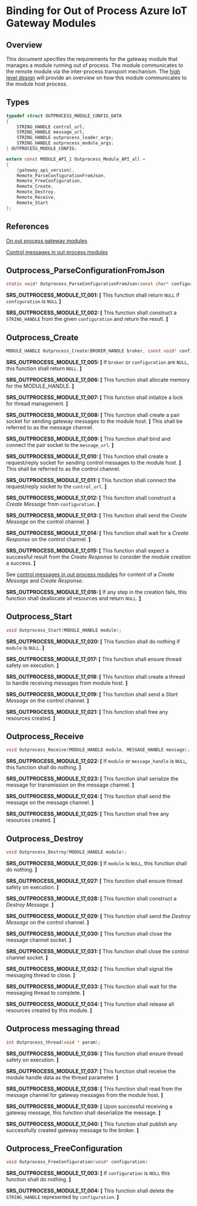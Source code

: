 Binding for Out of Process Azure IoT Gateway Modules
====================================================

Overview
--------

This document specifies the requirements for the gateway module that manages a module running out of process.  The module communicates to the remote module via the inter-process transport mechanism.  The [high level design](../../core/devdoc/on-out-process-gateway-modules.md) will provide an overview on how this module communicates to the module host process.

Types
-----
```c
typedef struct OUTPROCESS_MODULE_CONFIG_DATA
{
    STRING_HANDLE control_url;
    STRING_HANDLE message_url;
    STRING_HANDLE outprocess_loader_args;
    STRING_HANDLE outprocess_module_args;
} OUTPROCESS_MODULE_CONFIG;

extern const MODULE_API_1 Outprocess_Module_API_all =
{
    {gateway_api_version},
    Remote_ParseConfigurationFromJson,
    Remote_FreeConfiguration,
    Remote_Create,
    Remote_Destroy,
    Remote_Receive,
    Remote_Start
};
```

## References

[On out process gateway modules](on-out-process-gateway-modules.md)

[Control messages in out process modules](out-process-control-messages.md)


Outprocess_ParseConfigurationFromJson
-------------------------------------
```c
static void* Outprocess_ParseConfigurationFromJson(const char* configuration);
```

**SRS_OUTPROCESS_MODULE_17_001: [** This function shall return `NULL` if `configuration` is `NULL` **]**

**SRS_OUTPROCESS_MODULE_17_002: [** This function shall construct a `STRING_HANDLE` from the given `configuration` and return the result. **]**

Outprocess_Create
-----------------
```c
MODULE_HANDLE Outprocess_Create(BROKER_HANDLE broker, const void* configuration);
```

**SRS_OUTPROCESS_MODULE_17_005: [** If `broker` or `configuration` are `NULL`, this function shall return `NULL`. **]**

**SRS_OUTPROCESS_MODULE_17_006: [** This function shall allocate memory for the MODULE_HANDLE. **]**

**SRS_OUTPROCESS_MODULE_17_007: [** This function shall intialize a lock for thread management. **]**

**SRS_OUTPROCESS_MODULE_17_008: [** This function shall create a pair socket for sending gateway messages to the module host. **]** This shall be referred to as the message channel.

**SRS_OUTPROCESS_MODULE_17_009: [** This function shall bind and connect the pair socket to the `message_url`. **]**

**SRS_OUTPROCESS_MODULE_17_010: [** This function shall create a request/reply socket for sending control messages to the module host. **]** This shall be referred to as the control channel.

**SRS_OUTPROCESS_MODULE_17_011: [** This function shall connect the request/reply socket to the `control_url`. **]**

**SRS_OUTPROCESS_MODULE_17_012: [** This function shall construct a _Create Message_ from `configuration`. **]**

**SRS_OUTPROCESS_MODULE_17_013: [** This function shall send the _Create Message_ on the control channel. **]**

**SRS_OUTPROCESS_MODULE_17_014: [** This function shall wait for a _Create Response_ on the control channel. **]**

**SRS_OUTPROCESS_MODULE_17_015: [** This function shall expect a successful result from the _Create Response_ to consider the module creation a success. **]**

See [control messages in out process modules](out-process-control-messages.md) for content of a _Create Message_ and _Create Response_.

**SRS_OUTPROCESS_MODULE_17_016: [** If any step in the creation fails, this function shall deallocate all resources and return `NULL`. **]**

Outprocess_Start
----------------
```c
void Outprocess_Start(MODULE_HANDLE module);
```

**SRS_OUTPROCESS_MODULE_17_020: [** This function shall do nothing if `module` is `NULL`. **]**

**SRS_OUTPROCESS_MODULE_17_017: [** This function shall ensure thread safety on execution. **]**

**SRS_OUTPROCESS_MODULE_17_018: [** This function shall create a thread to handle receiving messages from module host. **]**

**SRS_OUTPROCESS_MODULE_17_019: [** This function shall send a _Start Message_ on the control channel. **]**

**SRS_OUTPROCESS_MODULE_17_021: [** This function shall free any resources created. **]**

Outprocess_Receive
-------------------
```c
void Outprocess_Receive(MODULE_HANDLE module, MESSAGE_HANDLE message);
```

**SRS_OUTPROCESS_MODULE_17_022: [** If `module` or `message_handle` is `NULL`, this function shall do nothing. **]**

**SRS_OUTPROCESS_MODULE_17_023: [** This function shall serialize the message for transmission on the message channel. **]**

**SRS_OUTPROCESS_MODULE_17_024: [** This function shall send the message on the message channel. **]**

**SRS_OUTPROCESS_MODULE_17_025: [** This function shall free any resources created. **]**

Outprocess_Destroy
------------------
```c
void Outprocess_Destroy(MODULE_HANDLE module);
```

**SRS_OUTPROCESS_MODULE_17_026: [** If `module` is `NULL`, this function shall do nothing. **]**

**SRS_OUTPROCESS_MODULE_17_027: [** This function shall ensure thread safety on execution. **]**

**SRS_OUTPROCESS_MODULE_17_028: [** This function shall construct a _Destroy Message_. **]**

**SRS_OUTPROCESS_MODULE_17_029: [** This function shall send the _Destroy Message_ on the control channel. **]**

**SRS_OUTPROCESS_MODULE_17_030: [** This function shall close the message channel socket. **]**

**SRS_OUTPROCESS_MODULE_17_031: [** This function shall close the control channel socket. **]**

**SRS_OUTPROCESS_MODULE_17_032: [** This function shall signal the messaging thread to close. **]**

**SRS_OUTPROCESS_MODULE_17_033: [** This function shall wait for the messaging thread to complete. **]**

**SRS_OUTPROCESS_MODULE_17_034: [** This function shall release all resources created by this module. **]**


Outprocess messaging thread
---------------------------
```c
int Outprocess_thread(void * param);
```

**SRS_OUTPROCESS_MODULE_17_036: [** This function shall ensure thread safety on execution. **]**

**SRS_OUTPROCESS_MODULE_17_037: [** This function shall receive the module handle data as the thread parameter. **]**

**SRS_OUTPROCESS_MODULE_17_038: [** This function shall read from the message channel for gateway messages from the module host. **]**

**SRS_OUTPROCESS_MODULE_17_039: [** Upon successful receiving a gateway message, this function shall deserialize the message. **]**

**SRS_OUTPROCESS_MODULE_17_040: [** This function shall publish any successfully created gateway message to the broker. **]**

Outprocess_FreeConfiguration
----------------------------
```c
void Outprocess_FreeConfiguration(void* configuration)
```

**SRS_OUTPROCESS_MODULE_17_003: [** If `configuration` is `NULL` this function shall do nothing. **]**

**SRS_OUTPROCESS_MODULE_17_004: [** This function shall delete the `STRING_HANDLE` represented by `configuration`. **]**

